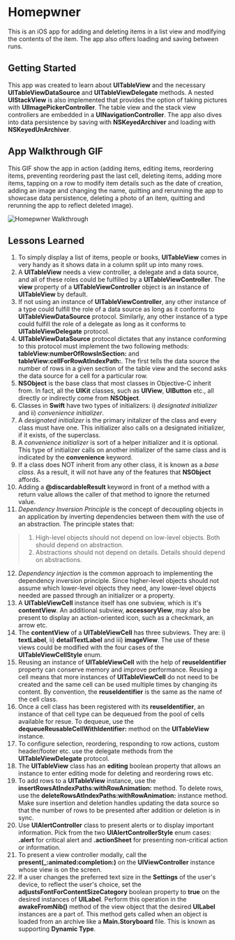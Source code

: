 # Homepwner

This is an iOS app for adding and deleting items in a list view and modifying the contents of the item. The app also offers loading and saving between runs.

## Getting Started

This app was created to learn about **UITableView** and the necessary **UITableViewDataSource** and **UITableViewDelegate** methods. A nested **UIStackView** is also implemented that provides the option of taking pictures with **UIImagePickerController**. The table view and the stack view controllers are embedded in a **UINavigationController**. The app also dives into data persistence by saving with **NSKeyedArchiver** and loading with **NSKeyedUnArchiver**.

## App Walkthrough GIF

This GIF show the app in action (adding items, editing items, reordering items, preventing reordering past the last cell, deleting items, adding more items, tapping on a row to modify item details such as the date of creation, adding an image and changing the name, quitting and rerunning the app to showcase data persistence, deleting a photo of an item, quitting and rerunning the app to reflect deleted image). 

![Homepwner Walkthrough](walkthrough.gif)

## Lessons Learned
1. To simply display a list of items, people or books, **UITableView** comes in very handy as it shows data in a column split up into many rows.
2. A **UITableView** needs a view controller, a delegate and a data source, and all of these roles could be fulfilled by a **UITableViewController**. The **view** property of a **UITableViewController** object is an instance of **UITableView** by default.
3. If not using an instance of **UITableViewController**, any other instance of a type could fulfill the role of a data source as long as it conforms to **UITableViewDataSource** protocol. Similarly, any other instance of a type could fulfill the role of a delegate as long as it conforms to **UITableViewDelegate** protocol.
4. **UITableViewDataSource** protocol dictates that any instance conforming to this protocol must implement the two following methods: **tableView:numberOfRowsInSection:** and **tableView:cellForRowAtIndexPath:**. The first tells the data source the number of rows in a given section of the table view and the second asks the data source for a cell for a particular row.
5. **NSObject** is the base class that most classes in Objective-C inherit from. In fact, all the **UIKit** classes, such as **UIView**, **UIButton** etc., all directly or indirectly come from **NSObject**.
6. Classes in **Swift** have two types of initializers: i) *designated initializer* and ii) *convenience initializer*. 
7. A *designated initializer* is the primary initalizer of the class and every class must have one. This initializer also calls on a designated initializer, if it exists, of the superclass.
8. A *convenience initializer* is sort of a helper initializer and it is optional. This type of initializer calls on another initializer of the same class and is indicated by the **convenience** keyword.
9. If a class does NOT inherit from any other class, it is known as a *base class*. As a result, it will not have any of the features that **NSObject** affords.
10. Adding a **@discardableResult** keyword in front of a method with a return value allows the caller of that method to ignore the returned value.
11. *Dependency Inversion Principle* is the concept of decoupling objects in an application by inverting dependencies between them with the use of an abstraction. The principle states that:
> 1. High-level objects should not depend on low-level objects. Both should depend on abstraction.
> 2. Abstractions should not depend on details. Details should depend on abstractions.
12. *Dependency injection* is the common approach to implementing the dependency inversion principle. Since higher-level objects should not assume which lower-level objects they need, any lower-level objects needed are passed through an initializer or a property.
13.  A **UITableViewCell** instance itself has one subview, which is it's **contentView**. An additional subview, **accessoryView**, may also be present to display an action-oriented icon, such as a checkmark, an arrow etc.
14. The **contentView** of a **UITableViewCell** has three subviews. They are: i) **textLabel**, ii) **detailTextLabel** and iii) **imageView**. The use of these views could be modified with the four cases of the **UITableViewCellStyle** enum.
15. Reusing an instance of **UITableViewCell** with the help of **reuseIdentifier** property can conserve memory and improve performance. Reusing a cell means that more instances of **UITableViewCell** do not need to be created and the same cell can be used multiple times by changing its content. By convention, the **reuseIdentifier** is the same as the name of the cell class.
16. Once a cell class has been registered with its **reuseIdentifier**, an instance of that cell type can be dequeued from the pool of cells available for resue. To dequeue, use the **dequeueReusableCellWithIdentifier:** method on the **UITableView** instance.
17. To configure selection, reordering, responding to row actions, custom header/footer etc. use the delegate methods from the **UITableViewDelegate** protocol.
18. The **UITableView** class has an **editing** boolean property that allows an instance to enter editing mode for deleting and reordering rows etc.
19. To add rows to a **UITableView** instance, use the **insertRowsAtIndexPaths:withRowAnimation:** method. To delete rows, use the **deleteRowsAtIndexPaths:withRowAnimation:** instance method. Make sure insertion and deletion handles updating the data source so that the number of rows to be presented after addition or deletion is in sync.
20. Use **UIAlertController** class to present alerts or to display important information. Pick from the two **UIAlertControllerStyle** enum cases: **.alert** for critical alert and **.actionSheet** for presenting non-critical action or information.
21. To present a view controller modally, call the **present(_:animated:completion:)** on the **UIViewController** instance whose view is on the screen.
22. If a user changes the preferred text size in the **Settings** of the user's device, to reflect the user's choice, set the **adjustsFontForContentSizeCategory** boolean property  to **true** on the desired instances of **UILabel**. Perform this operation in the **awakeFromNib()** method of the view object that the desired **UILabel** instances are a part of. This method gets called when an object is loaded from an archive like a **Main.Storyboard** file. This is known as supporting **Dynamic Type**.
